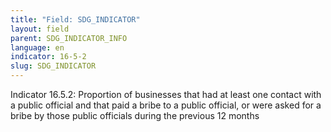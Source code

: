```yaml
---
title: "Field: SDG_INDICATOR"
layout: field
parent: SDG_INDICATOR_INFO
language: en
indicator: 16-5-2
slug: SDG_INDICATOR
---
```

Indicator 16.5.2: Proportion of businesses that had at least one contact with a public official and that paid a bribe to a public official, or were asked for a bribe by those public officials during the previous 12 months